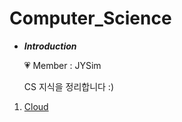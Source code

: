 # Computer_Science

- ***Introduction***

    💗 Member : JYSim<br>
    
    CS 지식을 정리합니다 :)

1. [Cloud](./Cloud)
